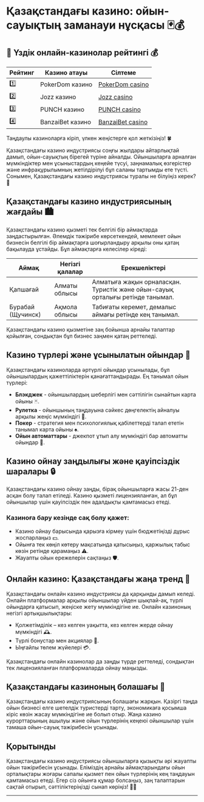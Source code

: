 # Қазақстандағы казино: ойын-сауықтың заманауи нұсқасы 🃏💰
## 🎰 Үздік онлайн-казинолар рейтингі 💰

| Рейтинг | Казино атауы      | Сілтеме           |
|---------|--------------------|-------------------|
| 1️⃣     | PokerDom казино     | [PokerDom casino](https://brandplay.link/Bxg7SC7H)  |
| 2️⃣     | Jozz казино         | [Jozz casino](https://tk435zi5i9.com/alt/jozz/registration?e8250665e216213938eeaefaf3e61c0a) |
| 3️⃣     | PUNCH казино        | [PUNCH casino](https://betpunch1.com/d638d6d39)   |
| 4️⃣     | BanzaiBet казино    | [BanzaiBet casino](https://bnzstr009.com/e9rVJ)  |

Таңдаулы казиноларға кіріп, үлкен жеңістерге қол жеткізіңіз! 🍀

Қазақстандағы казино индустриясы соңғы жылдары айтарлықтай дамып, ойын-сауықтың бірегей түріне айналды. Ойыншыларға арналған мүмкіндіктер мен ұсыныстардың кеңейе түсуі, заңнамалық өзгерістер және инфрақұрылымның жетілдірілуі бұл саланы тартымды ете түсті. Сонымен, Қазақстандағы казино индустриясы туралы не білуіңіз керек? 🎰

## Қазақстандағы казино индустриясының жағдайы 🏙️

Қазақстандағы казино қызметі тек белгілі бір аймақтарда заңдастырылған. Әлемдік тәжірибе көрсеткендей, мемлекет ойын бизнесін белгілі бір аймақтарға шоғырландыру арқылы оны қатаң бақылауда ұстайды. Бұл аймақтарға келесілер кіреді:

| Аймақ                | Негізгі қалалар        | Ерекшеліктері                                            |
|----------------------|-----------------------|---------------------------------------------------------|
| Қапшағай             | Алматы облысы          | Алматыға жақын орналасқан. Туристік және ойын-сауық орталығы ретінде танымал. |
| Бурабай (Щучинск)    | Ақмола облысы          | Табиғаты керемет, демалыс аймағы ретінде кең танымал.    |

Қазақстандағы казино қызметіне заң бойынша арнайы талаптар қойылған, сондықтан бұл бизнес заңмен қатаң реттеледі.

## Казино түрлері және ұсынылатын ойындар 🎲

Қазақстандағы казиноларда әртүрлі ойындар ұсынылады, бұл ойыншылардың қажеттіліктерін қанағаттандырады. Ең танымал ойын түрлері:

- **Блэкджек** - ойыншылардың шеберлігі мен сәттілігін сынайтын карта ойыны 🃏.
- **Рулетка** - ойыншының таңдауына сәйкес дөңгелектің айналуы арқылы жеңіс мүмкіндігі 🎡.
- **Покер** - стратегия мен психологиялық қабілеттерді талап ететін танымал карта ойыны ♠️.
- **Ойын автоматтары** - джекпот ұтып алу мүмкіндігі бар автоматты ойындар 🎰.

## Казино ойнау заңдылығы және қауіпсіздік шаралары 🔒

Қазақстандағы казино ойнау заңды, бірақ ойыншыларға жасы 21-ден асқан болу талап етіледі. Казино қызметі лицензияланған, ал бұл ойыншылар үшін қауіпсіздік пен адалдықты қамтамасыз етеді.

### Казиноға бару кезінде сақ болу қажет:
- Казино ойнау барысында қарызға кірмеу үшін бюджетіңізді дұрыс жоспарлаңыз 💵.
- Ойынға тек көңіл көтеру мақсатында қатысыңыз, қаржылық табыс көзін ретінде қарамаңыз ⚠️.
- Жауапты ойын ережелерін сақтаңыз 🛡️.

## Онлайн казино: Қазақстандағы жаңа тренд 📱

Қазақстандағы онлайн казино индустриясы да қарқынды дамып келеді. Онлайн платформалар арқылы ойыншылар үйден шықпай-ақ, түрлі ойындарға қатысып, жеңіске жету мүмкіндігіне ие. Онлайн казиноның негізгі артықшылықтары:

- Қолжетімділік – кез келген уақытта, кез келген жерде ойнау мүмкіндігі 🕰️.
- Түрлі бонустар мен акциялар 💎.
- Ыңғайлы төлем жүйелері 💳.

Қазақстандағы онлайн казинолар да заңды түрде реттеледі, сондықтан тек лицензияланған платформаларда ойнау маңызды.

## Қазақстандағы казиноның болашағы 🌟

Қазақстандағы казино индустриясының болашағы жарқын. Қазіргі таңда ойын бизнесі елге шетелдік туристерді тарту, экономикаға қосымша кіріс көзін жасау мүмкіндігіне ие болып отыр. Жаңа казино курорттарының ашылуы және ойын түрлерінің кеңеюі ойыншылар үшін тамаша ойын-сауық тәжірибесін ұсынады.

## Қорытынды

Қазақстандағы казино индустриясы ойыншыларға қызықты әрі жауапты ойын тәжірибесін ұсынады. Еліміздің арнайы аймақтарындағы ойын орталықтары жоғары сапалы қызмет пен ойын түрлерінің кең таңдауын қамтамасыз етеді. Егер сіз ойынға құмар болсаңыз, заң талаптарын сақтай отырып, сәттіліктеріңізді сынап көріңіз! 🎲🍀

---


